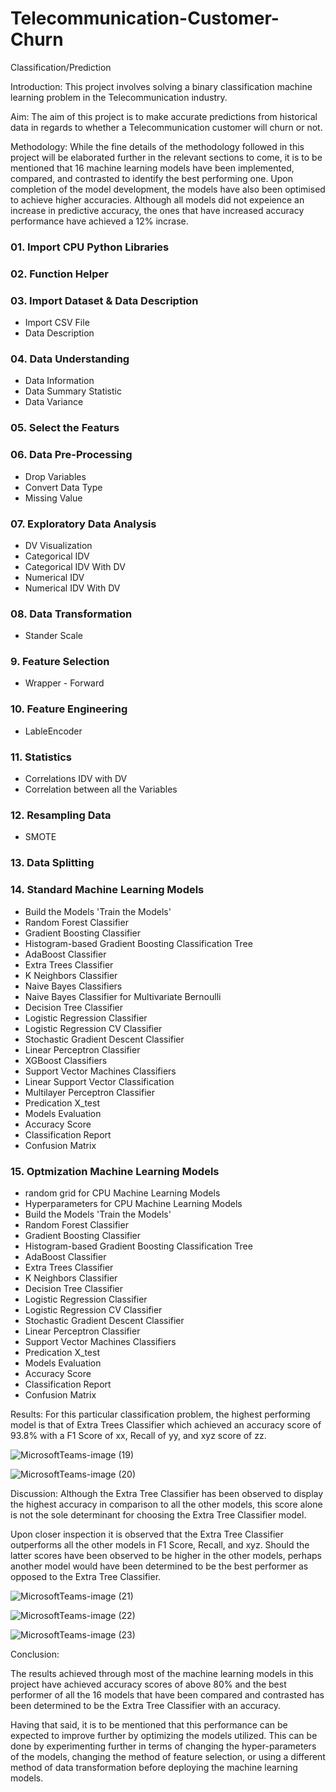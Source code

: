 # Telecommunication-Customer-Churn
Classification/Prediction

Introduction: This project involves solving a binary classification machine learning problem in the Telecommunication industry.



Aim: The aim of this project is to make accurate predictions from historical data in regards to whether a Telecommunication customer will churn or not.



Methodology: While the fine details of the methodology followed in this project will be elaborated further in the relevant sections to come, it is to be mentioned that 16 machine learning models have been implemented, compared, and contrasted to identify the best performing one. Upon completion of the model development, the models have also been optimised to achieve higher accuracies. Although all models did not expeience an increase in predictive accuracy, the ones that have increased accuracy performance have achieved a 12% incrase. 

### 01. Import CPU Python Libraries
### 02. Function Helper
### 03. Import Dataset & Data Description
- Import CSV File
- Data Description
### 04. Data Understanding
- Data Information
- Data Summary Statistic
- Data Variance
### 05. Select the Featurs
### 06. Data Pre-Processing
- Drop Variables
- Convert Data Type
- Missing Value
### 07. Exploratory Data Analysis
- DV Visualization
- Categorical IDV
- Categorical IDV With DV
- Numerical IDV
- Numerical IDV With DV
### 08. Data Transformation
- Stander Scale
### 9. Feature Selection
- Wrapper - Forward
### 10. Feature Engineering
- LableEncoder
### 11. Statistics
- Correlations IDV with DV
- Correlation between all the Variables
### 12. Resampling Data
- SMOTE
### 13. Data Splitting
### 14. Standard Machine Learning Models
- Build the Models 'Train the Models'
- Random Forest Classifier
- Gradient Boosting Classifier
- Histogram-based Gradient Boosting Classification Tree
- AdaBoost Classifier
- Extra Trees Classifier
- K Neighbors Classifier
- Naive Bayes Classifiers
- Naive Bayes Classifier for Multivariate Bernoulli
- Decision Tree Classifier
- Logistic Regression Classifier
- Logistic Regression CV Classifier
- Stochastic Gradient Descent Classifier
- Linear Perceptron Classifier
- XGBoost Classifiers
- Support Vector Machines Classifiers
- Linear Support Vector Classification
- Multilayer Perceptron Classifier
- Predication X_test
- Models Evaluation
- Accuracy Score
- Classification Report
- Confusion Matrix
### 15. Optmization Machine Learning Models
- random grid for CPU Machine Learning Models
- Hyperparameters for CPU Machine Learning Models
- Build the Models 'Train the Models'
- Random Forest Classifier
- Gradient Boosting Classifier
- Histogram-based Gradient Boosting Classification Tree
- AdaBoost Classifier
- Extra Trees Classifier
- K Neighbors Classifier
- Decision Tree Classifier
- Logistic Regression Classifier
- Logistic Regression CV Classifier
- Stochastic Gradient Descent Classifier
- Linear Perceptron Classifier
- Support Vector Machines Classifiers
- Predication X_test
- Models Evaluation
- Accuracy Score
- Classification Report
- Confusion Matrix

Results: For this particular classification problem, the highest performing model is that of Extra Trees Classifier which achieved an accuracy score of 93.8% with a F1 Score of xx, Recall of yy, and xyz score of zz.

![MicrosoftTeams-image (19)](https://user-images.githubusercontent.com/108016592/175177614-85041d7d-bff7-46af-967e-6cf4959fab76.png)

![MicrosoftTeams-image (20)](https://user-images.githubusercontent.com/108016592/175177648-793ac21f-1fb1-45fa-a603-835ab8cbccad.png)

Discussion: Although the Extra Tree Classifier has been observed to display the highest accuracy in comparison to all the other models, this score alone is not the sole determinant for choosing the Extra Tree Classifier model.

Upon closer inspection it is observed that the Extra Tree Classifier outperforms all the other models in F1 Score, Recall, and xyz. Should the latter scores have been observed to be higher in the other models, perhaps another model would have been determined to be the best performer as opposed to the Extra Tree Classifier.

![MicrosoftTeams-image (21)](https://user-images.githubusercontent.com/108016592/175178158-27b8d89d-e79a-4a01-96b1-6775b7c917c4.png)

![MicrosoftTeams-image (22)](https://user-images.githubusercontent.com/108016592/175178300-e2f26977-8c9d-4cbe-93e1-5719c31eb122.png)

![MicrosoftTeams-image (23)](https://user-images.githubusercontent.com/108016592/175178470-e6c60b3b-f3d3-42b8-878d-8b4264678354.png)


Conclusion:

The results achieved through most of the machine learning models in this project have achieved accuracy scores of above 80% and the best performer of all the 16 models that have been compared and contrasted has been determined to be the Extra Tree Classifier with an accuracy.



Having that said, it is to be mentioned that this performance can be expected to improve further by optimizing the models utilized. This can be done by experimenting further in terms of changing the hyper-parameters of the models, changing the method of feature selection, or using a different method of data transformation before deploying the machine learning models.
